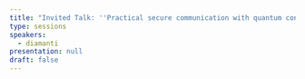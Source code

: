 ```yaml
---
title: "Invited Talk: ''Practical secure communication with quantum continuous variables''"
type: sessions
speakers:
  - diamanti
presentation: null
draft: false
---
```



<!-- fields to use above: -->
<!-- videoId: "Vfl9pPh6ipI" -->
<!-- presentation: "/slides/invited-MargaridaPereira.pdf" -->
